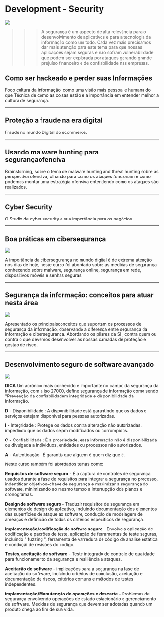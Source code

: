 # Development - Security

![](https://blog.convisoappsec.com/wp-content/uploads/2015/11/Thumb-Processos-Dev-Seguro_Prancheta-1-1200x675.png)


>>>  A segurança é um aspecto de alta relevância para o desenvolvimento de aplicativos 
e para a tecnologia da informação como um todo. Cada vez mais precisamos dar mais atenção para este tema
para que nossas aplicações sejam seguras e não sofram vulnerabilidade que podem ser explorada por ataques gerando grande prejuíso financeiro e de confiabilidade nas empresas.

## **Como ser hackeado e perder suas Informações**

Foco cultura da informação, como uma visão mais pessoal e humana do que Técnica de como as coisas estão e a importância em entender melhor a cultura de segurança.

---

## **Proteção a fraude na era digital**

Fraude no mundo Digital do ecommerce.

---


## **Usando malware hunting para segurançaofenciva**

Brainstorning, sobre o tema de malware hunting and threat hunting sobre as perspectiva ofenciva, olhando para como os ataques funcionam e como podemos montar uma estratégia ofensiva entendendo como os ataques são realizados.

---

## **Cyber Security**

O Studio de cyber security e sua importância para os negócios.

---

## **Boa práticas em cibersegurança**

![](https://img-b.udemycdn.com/course/125_H/1318800_c947_9.jpg)

A importância da cibersegurança no mundo digital é de extrema atenção nos dias de hoje, neste curso foi abordado sobre as medidas de segurança conhecendo sobre malware, segurança online, segurança em rede, dispositivos móveis e senhas seguras.

---

## **Segurança da informação: conceitos para atuar nesta área**

![](https://img-b.udemycdn.com/course/125_H/3250050_98e7_2.jpg)

Apresentado os principaisconceitos que suportam os processos de segurança da informação, observando a diferença entre segurança da informação e cibersegurança. Abordando os pilares da SI , contra quem ou contra o que devemos desenvolver as nossas camadas de proteção e gestao de risco.



---

## **Desenvolvimento seguro de software avançado**
![](https://img-b.udemycdn.com/course/125_H/2304384_ecca_7.jpg)

**DICA** Um acrônico mais conhecido e importante no campo da segurança da informação, com a iso 27000, define segurança de informação como sendo "Prevenção da confiabilidadem integridade e disponibilidade da informação.

**D** - Disponibilidade : A disponibilidade está garantindo que os dados e serviços estejam disponivel para pessoas autorizadas.

**I** - Integridade : Protege os dados contra alteração não autorizadas. impedindo que os dados sejam modificados ou corrompidos.

**C** - Confiabilidade : É a propriedade, essa informação não é disponibilizada ou divulgada a individuos, entidades ou processos não autorizados.

**A** - Autenticação : É garantis que alguem é quem diz que é.


Neste curso também foi abordados temas como:

**Requisitos de software seguro** - É a captura de controles de segurança usados durante a fase de requisitos para integrar a segurança no processo, indentificar objetivos-chave de segurança e maximizar a segurança do software, minimizando ao mesmo tempo a interrupção dde planos e cronogramas.
 
 
**Design de software seguro** - Traduzir requisitos de segurança em elementos de design do aplicativo, incluindo documentação dos elementos das superfícies de ataque ao software, condução de modelagem de ameaças e definição de todos os critérios específicos de segurança.

**implementação/codificação de softwre seguro** - Envolve a aplicação de codificação e padrões de teste, aplicação de ferramentas de teste seguras, incluindo " fuzzing ", ferramenta de varredura de código de analise estática e conduçãi de revisões do código.

 
**Testes, aceitação de software** - Teste integrado de controle de qualidade para funcionamento da segurança e resiliência a ataques.

**Aceitação de software** - implicações para a segurança na fase de aceitação do software, incluindo critérios de conclusão, aceitação e documentação de riscos, critérios comuns e métodos de testes independentes.
  
**implementação/Manutenção de operações e descarte** - Problemas de segurança envolvendo operações de estado estacionário e gerenciamento de software. Medidas de segurança que devem ser adotadas quando um produto chega ao fim de sua vida.

